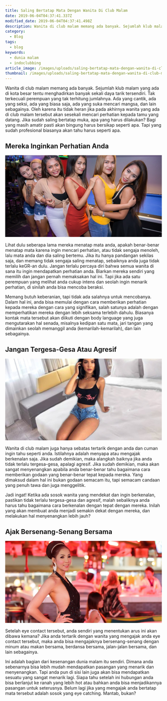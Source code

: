 ```yaml
---
title: Saling Bertatap Mata Dengan Wanita Di Club Malam
date: 2019-06-04T04:37:41.337Z
modified_date: 2019-06-04T04:37:41.498Z
description: Wanita di club malam memang ada banyak. Sejumlah klub malam yang ada di kota besar tentu menghadirkan banyak sekali daya tarik tersendiri.
category:
  - Blog
tags:
  - blog
keywords:
  - dunia malam
  - indoclubbing
article_image: /images/uploads/saling-bertatap-mata-dengan-wanita-di-club-malam-2.jpg
thumbnail: /images/uploads/saling-bertatap-mata-dengan-wanita-di-club-malam-2-016.jpg
---
```

Wanita di club malam memang ada banyak. Sejumlah klub malam yang ada di kota besar tentu menghadirkan banyak sekali daya tarik tersendiri. Tak terkecuali perempuan yang tak terhitung jumlahnya. Ada yang cantik, ada yang seksi, ada yang biasa saja, ada yang suka mencari mangsa, dan lain sebagainya. Oleh karena itu tidak heran jika pada akhirnya wanita yang ada di club malam tersebut akan sesekali mencari perhatian kepada tamu yang datang. Jika sudah saling bertatap muka, apa yang harus dilakukan? Bagi yang masih amatir pasti akan bingung harus bersikap seperti apa. Tapi yang sudah profesional biasanya akan tahu harus seperti apa.



## Mereka Inginkan Perhatian Anda

![Saling Bertatap Mata Dengan Wanita Di Club Malam](/images/uploads/saling-bertatap-mata-dengan-wanita-di-club-malam-1.jpg)

Lihat dulu seberapa lama mereka menatap mata anda, apakah benar-benar menatap mata karena ingin mencari perhatian, atau tidak sengaja menoleh, lalu mata anda dan dia saling bertemu. Jika itu hanya pandangan sekilas saja, dan memang tidak sengaja saling menatap, sebaiknya anda juga tidak terlalu keGR-an dulu. Jangan terlalu percaya diri bahwa semua wanita di sana itu ingin mendapatkan perhatian anda. Biarkan mereka sendiri yang memilih dan jangan pernah memaksakan hal ini. Tapi jika ada satu perempuan yang melihat anda cukup intens dan seolah ingin menarik perhatian, di sinilah anda bisa mencoba beraksi.

Memang butuh keberanian, tapi tidak ada salahnya untuk mencobanya. Dalam hal ini, anda bisa memulai dengan cara memberikan perhatian kepada mereka dengan cara yang signifikan, salah satunya adalah dengan memperhatikan mereka dengan lebih seksama terlebih dahulu. Biasanya kontak mata tersebut akan diikuti dengan body language yang juga mengutarakan hal senada, misalnya kedipan satu mata, jari tangan yang dimainkan seolah memanggil anda (kemarilah-kemarilah), dan lain sebagainya.



## Jangan Tergesa-Gesa Atau Agresif

![Saling Bertatap Mata Dengan Wanita Di Club Malam](/images/uploads/saling-bertatap-mata-dengan-wanita-di-club-malam-2.jpg)

Wanita di club malam juga hanya sebatas tertarik dengan anda dan cuman ingin tahu seperti anda. Istilahnya adalah menyapa atau mengajak berkenalan saja. Jika sudah demikian, maka alangkah baiknya jika anda tidak terlalu tergesa-gesa, apalagi agresif. Jika sudah demikian, maka akan sangat menyenangkan apabila anda benar-benar tahu bagaimana cara memberikan godaan yang benar-benar tepat kepada mereka. Yang dimaksud dalam hal ini bukan godaan semacam itu, tapi semacam candaan yang penuh tawa dan juga menggelitik.

Jadi ingat! Ketika ada sosok wanita yang mendekat dan ingin berkenalan, pastikan tidak terlalu tergesa-gesa dan agresif, malah sebaliknya anda harus tahu bagaimana cara berkenalan dengan tepat dengan mereka. Inilah yang akan membuat anda menjadi semakin dekat dengan mereka, dan melakukan hal menyenangkan lebih jauh?



## Ajak Bersenang-Senang Bersama

![Saling Bertatap Mata Dengan Wanita Di Club Malam](/images/uploads/saling-bertatap-mata-dengan-wanita-di-club-malam-3.jpg)

Setelah eye contact tersebut, anda sendiri yang menentukan arus ini akan dibawa kemana? Jika anda tertarik dengan wanita yang mengajak anda eye contact tersebut, maka anda bisa mengajaknya bersenang-senang dengan minum atau makan bersama, berdansa bersama, jalan-jalan bersama, dan lain sebagainya.

Ini adalah bagian dari kesenangan dunia malam itu sendiri. Dimana anda sebenarnya bisa lebih mudah mendapatkan pasangan yang menarik dan menyenangkan. Tapi anda pun di sisi lain juga akan bisa mendapatkan sesuatu yang sangat menarik lagi. Siapa tahu setelah ini hubungan anda bisa berlanjut ke ranah yang lebih hot atau bahkan anda bisa menjadikannya pasangan untuk seterusnya. Belum lagi jika yang mengajak anda bertatap mata tersebut adalah sosok yang eye catching. Mantab, bukan?
